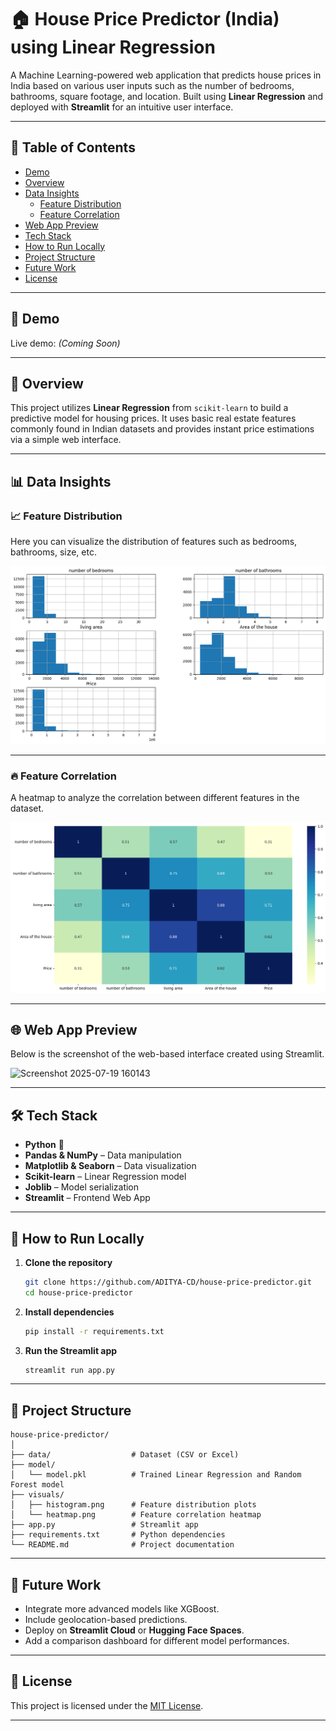 # 🏠 House Price Predictor (India) using Linear Regression

A Machine Learning-powered web application that predicts house prices in India based on various user inputs such as the number of bedrooms, bathrooms, square footage, and location. Built using **Linear Regression** and deployed with **Streamlit** for an intuitive user interface.

---

## 📌 Table of Contents

- [Demo](#-demo)
- [Overview](#-overview)
- [Data Insights](#-data-insights)
  - [Feature Distribution](#-feature-distribution)
  - [Feature Correlation](#-feature-correlation)
- [Web App Preview](#-web-app-preview)
- [Tech Stack](#-tech-stack)
- [How to Run Locally](#-how-to-run-locally)
- [Project Structure](#-project-structure)
- [Future Work](#-future-work)
- [License](#-license)

---

## 🚀 Demo

Live demo: *(Coming Soon)*

---

## 🧠 Overview

This project utilizes **Linear Regression** from `scikit-learn` to build a predictive model for housing prices. It uses basic real estate features commonly found in Indian datasets and provides instant price estimations via a simple web interface.

---

## 📊 Data Insights

### 📈 Feature Distribution

Here you can visualize the distribution of features such as bedrooms, bathrooms, size, etc.


![Feature Histogram Placeholder](https://github.com/Aditya-CD/SCT_ML_1/blob/main/visuals/histogram.png)

---

### 🔥 Feature Correlation

A heatmap to analyze the correlation between different features in the dataset.


![Correlation Heatmap Placeholder](https://github.com/Aditya-CD/SCT_ML_1/blob/main/visuals/heatmap.png)

---

## 🌐 Web App Preview

Below is the screenshot of the web-based interface created using Streamlit.


<img width="1365" height="635" alt="Screenshot 2025-07-19 160143" src="https://github.com/user-attachments/assets/2fff8368-fe52-4293-9938-705e66076bde" />


---

## 🛠 Tech Stack

- **Python** 🐍
- **Pandas & NumPy** – Data manipulation
- **Matplotlib & Seaborn** – Data visualization
- **Scikit-learn** – Linear Regression model
- **Joblib** – Model serialization
- **Streamlit** – Frontend Web App

---

## 🏁 How to Run Locally

1. **Clone the repository**
   ```bash
   git clone https://github.com/ADITYA-CD/house-price-predictor.git
   cd house-price-predictor
   ```

2. **Install dependencies**
   ```bash
   pip install -r requirements.txt
   ```

3. **Run the Streamlit app**
   ```bash
   streamlit run app.py
   ```

---

## 📁 Project Structure

```
house-price-predictor/
│
├── data/                  # Dataset (CSV or Excel)
├── model/                 
│   └── model.pkl          # Trained Linear Regression and Random Forest model
├── visuals/               
│   ├── histogram.png      # Feature distribution plots
│   └── heatmap.png        # Feature correlation heatmap
├── app.py                 # Streamlit app
├── requirements.txt       # Python dependencies
└── README.md              # Project documentation
```

---

## 🔮 Future Work

- Integrate more advanced models like XGBoost.
- Include geolocation-based predictions.
- Deploy on **Streamlit Cloud** or **Hugging Face Spaces**.
- Add a comparison dashboard for different model performances.

---

## 📄 License

This project is licensed under the [MIT License](LICENSE).

---
